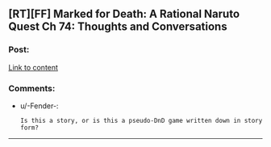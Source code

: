 ## [RT][FF] Marked for Death: A Rational Naruto Quest Ch 74: Thoughts and Conversations

### Post:

[Link to content](https://forums.sufficientvelocity.com/threads/marked-for-death-a-rational-naruto-quest.24481/page-1110#post-7028281)

### Comments:

- u/-Fender-:
  ```
  Is this a story, or is this a pseudo-DnD game written down in story form?
  ```

---

